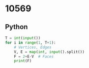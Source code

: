 # 10569

## Python

```python
T = int(input())
for i in range(1, T+1):
    # Vertices, Edges
    V, E = map(int, input().split())
    F = 2+E-V  # Faces
    print(F)

```
